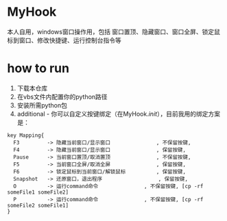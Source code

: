 # MyHook
本人自用，windows窗口操作用，包括 窗口置顶、隐藏窗口、窗口全屏、锁定鼠标到窗口、修改快捷键、运行控制台指令等

# how to run
1. 下载本仓库
2. 在vbs文件内配置你的python路径
3. 安装所需python包
4. additional - 你可以自定义按键绑定（在MyHook._init_），目前我用的绑定方案是：
```
key Mapping{
  F3         -> 隐藏当前窗口/显示窗口　　　　　　　　　, 不保留按键, 
  F4         -> 隐藏当前窗口/显示窗口　　　　　　　　　, 保留按键, 
  Pause      -> 当前窗口置顶/取消置顶　　　　　　　　　, 不保留按键, 
  F5         -> 当前窗口全屏/取消全屏　　　　　　　　　, 保留按键, 
  F6         -> 锁定鼠标到当前窗口/解锁鼠标　　　　　　, 保留按键, 
  Snapshot   -> 还原窗口，退出程序　　　　　　　　　　　, 保留按键, 
  O          -> 运行command命令　　　　　　　　　, 不保留按键, [cp -rf someFile1 someFile2]
  P          -> 运行command命令　　　　　　　　　, 不保留按键, [cp -rf someFile2 someFile1]
}
```
